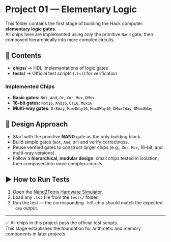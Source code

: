 # Project 01 — Elementary Logic

This folder contains the first stage of building the Hack computer: **elementary logic gates**.  
All chips here are implemented using only the primitive `Nand` gate, then composed hierarchically into more complex circuits.

## 📂 Contents

- **chips/** → HDL implementations of logic gates  
- **tests/** → Official test scripts (`.tst`) for verification  

### Implemented Chips
- **Basic gates:** `Not`, `And`, `Or`, `Xor`, `Mux`, `DMux`
- **16-bit gates:** `Not16`, `And16`, `Or16`, `Mux16`
- **Multi-way gates:** `Or8Way`, `Mux4Way16`, `Mux8Way16`, `DMux4Way`, `DMux8Way`

## 🧩 Design Approach
- Start with the primitive **NAND** gate as the only building block.
- Build simple gates (`Not`, `And`, `Or`) and verify correctness.
- Reuse verified gates to construct larger chips (e.g., `Xor`, `Mux`, 16-bit, and multi-way versions).
- Follow a **hierarchical, modular design**: small chips tested in isolation, then composed into more complex circuits.

## ▶️ How to Run Tests
1. Open the [Nand2Tetris Hardware Simulator](https://www.nand2tetris.org/software).  
2. Load any `.tst` file from the `tests/` folder.  
3. Run the test — the corresponding `.hdl` chip should match the expected `.cmp` output.  

---

✅ All chips in this project pass the official test scripts.  
This stage establishes the foundation for arithmetic and memory components in later projects.
